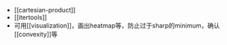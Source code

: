 - [[cartesian-product]]
- [[itertools]]
- 可用[[visualization]]，画出heatmap等，防止过于sharp的minimum，确认[[convexity]]等